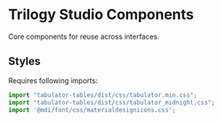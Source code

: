 # Trilogy Studio Components

Core components for reuse across interfaces.

## Styles
Requires following imports:

```js
import "tabulator-tables/dist/css/tabulator.min.css";
import "tabulator-tables/dist/css/tabulator_midnight.css";
import '@mdi/font/css/materialdesignicons.css';
```
